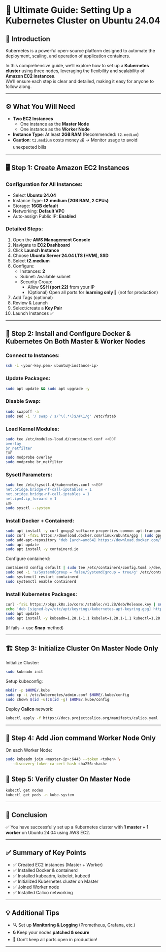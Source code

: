 # 🚀 Ultimate Guide: Setting Up a Kubernetes Cluster on Ubuntu 24.04

## 📝 Introduction
Kubernetes is a powerful open-source platform designed to automate the deployment, scaling, and operation of application containers.  

In this comprehensive guide, we’ll explore how to set up a **Kubernetes cluster** using three nodes, leveraging the flexibility and scalability of **Amazon EC2 instances**.  
We’ll ensure each step is clear and detailed, making it easy for anyone to follow along.

---

## ⚙️ What You Will Need
- **Two EC2 Instances**
  - One instance as the **Master Node**
  - One instance as the **Worker Node**
- **Instance Type**: At least **2GB RAM** (Recommended: `t2.medium`)
- **Caution**: `t2.medium` costs money 💰 → Monitor usage to avoid unexpected bills

---

## 🖥️ Step 1: Create Amazon EC2 Instances

### Configuration for All Instances:
- Select **Ubuntu 24.04**
- Instance Type: **t2.medium (2GB RAM, 2 CPUs)**
- Storage: **16GB default**
- Networking: **Default VPC**
- Auto-assign Public IP: **Enabled**

### Detailed Steps:
1. Open the **AWS Management Console**
2. Navigate to **EC2 Dashboard**
3. Click **Launch Instance**
4. Choose **Ubuntu Server 24.04 LTS (HVM), SSD**
5. Select **t2.medium**
6. Configure:
   - Instances: **2**
   - Subnet: Available subnet
   - Security Group:
     - Allow **SSH (port 22)** from your IP  
     - (Optional) Open all ports for **learning only 🚫** (not for production)
7. Add Tags (optional)
8. Review & Launch
9. Select/create a **Key Pair**
10. Launch Instances ✅

---

## 🐳 Step 2: Install and Configure Docker & Kubernetes On Both Master & Worker Nodes

### Connect to Instances:
```bash
ssh -i <your-key.pem> ubuntu@<instance-ip>
````

### Update Packages:

```bash
sudo apt update && sudo apt upgrade -y
```

### Disable Swap:

```bash
sudo swapoff -a
sudo sed -i '/ swap / s/^\(.*\)$/#\1/g' /etc/fstab
```

### Load Kernel Modules:

```bash
sudo tee /etc/modules-load.d/containerd.conf <<EOF
overlay
br_netfilter
EOF
sudo modprobe overlay
sudo modprobe br_netfilter
```

### Sysctl Parameters:

```bash
sudo tee /etc/sysctl.d/kubernetes.conf <<EOF
net.bridge.bridge-nf-call-ip6tables = 1
net.bridge.bridge-nf-call-iptables = 1
net.ipv4.ip_forward = 1
EOF
sudo sysctl --system
```

### Install Docker + Containerd:

```bash
sudo apt install -y curl gnupg2 software-properties-common apt-transport-https ca-certificates
sudo curl -fsSL https://download.docker.com/linux/ubuntu/gpg | sudo gpg --dearmour -o /etc/apt/trusted.gpg.d/docker.gpg
sudo add-apt-repository "deb [arch=amd64] https://download.docker.com/linux/ubuntu $(lsb_release -cs) stable"
sudo apt update
sudo apt install -y containerd.io
```

Configure containerd:

```bash
containerd config default | sudo tee /etc/containerd/config.toml >/dev/null 2>&1
sudo sed -i 's/SystemdCgroup = false/SystemdCgroup = true/g' /etc/containerd/config.toml
sudo systemctl restart containerd
sudo systemctl enable containerd
```

### Install Kubernetes Packages:

```bash
curl -fsSL https://pkgs.k8s.io/core:/stable:/v1.28/deb/Release.key | sudo gpg --dearmor -o /etc/apt/keyrings/kubernetes-apt-keyring.gpg
echo 'deb [signed-by=/etc/apt/keyrings/kubernetes-apt-keyring.gpg] https://pkgs.k8s.io/core:/stable:/v1.28/deb/ /' | sudo tee /etc/apt/sources.list.d/kubernetes.list
sudo apt update
sudo apt install -y kubeadm=1.28.1-1.1 kubelet=1.28.1-1.1 kubectl=1.28.1-1.1
```

(If fails → use **Snap** method)

---

## 🏗️ Step 3: Initialize Cluster On Master Node Only

Initialize Cluster:

```bash
sudo kubeadm init
```

Setup kubeconfig:

```bash
mkdir -p $HOME/.kube
sudo cp -i /etc/kubernetes/admin.conf $HOME/.kube/config
sudo chown $(id -u):$(id -g) $HOME/.kube/config
```

Deploy **Calico** network:

```bash
kubectl apply -f https://docs.projectcalico.org/manifests/calico.yaml
```

---

## 🔗 Step 4: Add Jion command Worker Node Only

On each Worker Node:

```bash
sudo kubeadm join <master-ip>:6443 --token <token> \
  --discovery-token-ca-cert-hash sha256:<hash>
```

## 🔗 Step 5: Verify cluster On Master Node

```bash
kubectl get nodes
kubectl get pods -n kube-system
```

---

## 🎉 Conclusion

✅ You have successfully set up a Kubernetes cluster with **1 master + 1 worker** on Ubuntu 24.04 using AWS EC2.

---

## ✅ Summary of Key Points

* ✅ Created EC2 instances (Master + Worker)
* ✅ Installed Docker & containerd
* ✅ Installed kubeadm, kubelet, kubectl
* ✅ Initialized Kubernetes cluster on Master
* ✅ Joined Worker node
* ✅ Installed Calico networking

---

## 💡 Additional Tips

* 🔍 Set up **Monitoring & Logging** (Prometheus, Grafana, etc.)
* 🔒 Keep your nodes **patched & secure**
* 🚫 Don’t keep all ports open in production!

---


